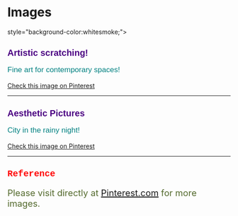 # Images

<!DOCTYPE html>
<html> 
<head>
    <title>Image</title> 
</head>

<body> 
    style="background-color:whitesmoke;">
    <h1 style="color:indigo; font-family: Verdana, Geneva, Tahoma, sans-serif; font-size: 20px;"> Artistic scratching!</h1>
    <P style="color:teal; font-family: 'Trebuchet MS', 'Lucida Sans Unicode', 'Lucida Grande', 'Lucida Sans', Arial, sans-serif; font-size: 17px;"> Fine art for contemporary spaces!</P>
    <a href="https://pin.it/2E6hA87">Check this image on Pinterest</a>
    <hr>

<body>   
    <h2 style="color:indigo; font-family: Verdana, Geneva, Tahoma, sans-serif; font-size: 20px">Aesthetic Pictures</h2>
    <P style="color:teal; font-family: 'Trebuchet MS', 'Lucida Sans Unicode', 'Lucida Grande', 'Lucida Sans', Arial, sans-serif; font-size: 17px;"> City in the rainy night!</P>
    <a href="https://pin.it/77LnGIv">Check this image on Pinterest</a>
    <hr>
    
<body>    
    <h3 style="color:red; font-family: 'Courier New', Courier, monospace; font-size: 20px;">Reference</h3>
    <p style="color:darkolivegreen; font-family: comic 'Trebuchet MS', 'Lucida Sans Unicode', 'Lucida Grande', 'Lucida Sans', Arial, sans-serif; font-size: 20px;"> Please visit directly at <a href="https://www.pinterest.com">Pinterest.com</a> for more images.</p>
    <!--<a href="https://www.pinterest.com" style="font-family: 'Times New Roman', Times, serif; font-size: 18px; color:black">this link</a>-->

</body>
</html>
